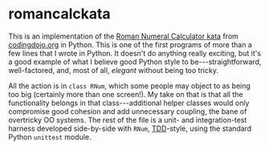 romancalckata
=============

This is an implementation of the
[Roman Numeral Calculator kata](http://codingdojo.org/cgi-bin/wiki.pl?KataRomanCalculator)
from [codingdojo.org](http://codingdojo.org) in Python.  This is one
of the first programs of more than a few lines that I wrote in Python.
It doesn't do anything really exciting, but it's a good example of
what I believe good Python style to be---straightforward,
well-factored, and, most of all, *elegant* without being too tricky.

All the action is in `class RNum`, which some people may object to as
being too big (certainly more than one screen!).  My take on that is
that all the functionality belongs in that class---additional helper
classes would only compromise good cohesion and add unnecessary
coupling, the bane of overtricky OO systems.  The rest of the file is
a unit- and integration-test harness developed side-by-side with
`RNum`, [TDD](http://www.agiledata.org/essays/tdd.html)-style, using
the standard Python `unittest` module.


